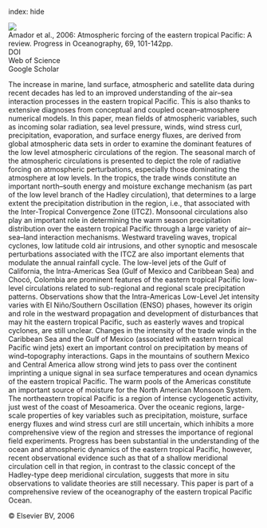 index: hide

<div class="Citation">
    <div class="Citation-thumb CitationThumb-linked"  data-href="https://doi.org/10.1016/j.pocean.2006.03.007">
      <img src="https://static.claimspace.cloud/climate-study-static/refs/thumbs/14/Amador_et_al_2006-thumb.png" />
    </div>

  <div class="Citation-body">
    <div class="Citation-text">Amador et al., 2006: Atmospheric forcing of the eastern tropical Pacific: A review. <span class="Article-journal">Progress in Oceanography, </span><span class="Article-volume">69, </span>101-142pp.</div>
    <div class="Citation-links">
      <div class="CitationLink" data-href="https://doi.org/10.1016/j.pocean.2006.03.007">
        <div class="CitationLink-icon CitationLink-Doi"></div>
        <div class="CitationLink-text">DOI</div>
      </div>
      <div class="CitationLink" data-href="http://cel.webofknowledge.com/InboundService.do?customersID=atyponcel&smartRedirect=yes&mode=FullRecord&IsProductCode=Yes&product=CEL&Init=Yes&Func=Frame&action=retrieve&SrcApp=literatum&SrcAuth=atyponcel&SID=7CNc3cIRaBKjGbSujFM&UT=WOS:000238787200003">
        <div class="CitationLink-icon CitationLink-Isi"></div>
        <div class="CitationLink-text">Web of Science</div>
      </div>
      <div class="CitationLink" data-href="https://scholar.google.com/scholar?q=10.1016/j.pocean.2006.03.007">
        <div class="CitationLink-icon CitationLink-Scholar"></div>
        <div class="CitationLink-text">Google Scholar</div>
      </div>
    </div>
  </div>
</div>

The increase in marine, land surface, atmospheric and satellite data during recent decades has led to an improved understanding of the air–sea interaction processes in the eastern tropical Pacific. This is also thanks to extensive diagnoses from conceptual and coupled ocean–atmosphere numerical models. In this paper, mean fields of atmospheric variables, such as incoming solar radiation, sea level pressure, winds, wind stress curl, precipitation, evaporation, and surface energy fluxes, are derived from global atmospheric data sets in order to examine the dominant features of the low level atmospheric circulations of the region. The seasonal march of the atmospheric circulations is presented to depict the role of radiative forcing on atmospheric perturbations, especially those dominating the atmosphere at low levels.                   In the tropics, the trade winds constitute an important north–south energy and moisture exchange mechanism (as part of the low level branch of the Hadley circulation), that determines to a large extent the precipitation distribution in the region, i.e., that associated with the Inter-Tropical Convergence Zone (ITCZ). Monsoonal circulations also play an important role in determining the warm season precipitation distribution over the eastern tropical Pacific through a large variety of air–sea–land interaction mechanisms. Westward traveling waves, tropical cyclones, low latitude cold air intrusions, and other synoptic and mesoscale perturbations associated with the ITCZ are also important elements that modulate the annual rainfall cycle. The low-level jets of the Gulf of California, the Intra-Americas Sea (Gulf of Mexico and Caribbean Sea) and Chocó, Colombia are prominent features of the eastern tropical Pacific low-level circulations related to sub-regional and regional scale precipitation patterns. Observations show that the Intra-Americas Low-Level Jet intensity varies with El Niño/Southern Oscillation (ENSO) phases, however its origin and role in the westward propagation and development of disturbances that may hit the eastern tropical Pacific, such as easterly waves and tropical cyclones, are still unclear. Changes in the intensity of the trade winds in the Caribbean Sea and the Gulf of Mexico (associated with eastern tropical Pacific wind jets) exert an important control on precipitation by means of wind–topography interactions. Gaps in the mountains of southern Mexico and Central America allow strong wind jets to pass over the continent imprinting a unique signal in sea surface temperatures and ocean dynamics of the eastern tropical Pacific.                   The warm pools of the Americas constitute an important source of moisture for the North American Monsoon System. The northeastern tropical Pacific is a region of intense cyclogenetic activity, just west of the coast of Mesoamerica. Over the oceanic regions, large-scale properties of key variables such as precipitation, moisture, surface energy fluxes and wind stress curl are still uncertain, which inhibits a more comprehensive view of the region and stresses the importance of regional field experiments. Progress has been substantial in the understanding of the ocean and atmospheric dynamics of the eastern tropical Pacific, however, recent observational evidence such as that of a shallow meridional circulation cell in that region, in contrast to the classic concept of the Hadley-type deep meridional circulation, suggests that more in situ observations to validate theories are still necessary.                   This paper is part of a comprehensive review of the oceanography of the eastern tropical Pacific Ocean.

<div class="Citation-copy">
&copy; Elsevier BV, 2006
</div>